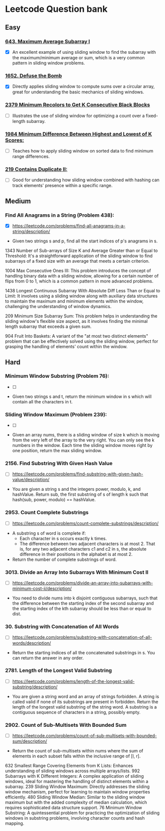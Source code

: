 # Leetcode Question bank

## Easy
### [643. Maximum Average Subarray I](https://leetcode.com/problems/maximum-average-subarray-i/description/)
- [x] An excellent example of using sliding window to find the subarray with the maximum/minimum average or sum, which is a very common pattern in sliding window problems.

### [1652. Defuse the Bomb](https://leetcode.com/problems/defuse-the-bomb/description/)
- [x] Directly applies sliding window to compute sums over a circular array, great for understanding the basic mechanics of sliding windows.

### [2379 Minimum Recolors to Get K Consecutive Black Blocks](https://leetcode.com/problems/minimum-recolors-to-get-k-consecutive-black-blocks/description/)
- [ ] Illustrates the use of sliding window for optimizing a count over a fixed-length subarray.

### [1984 Minimum Difference Between Highest and Lowest of K Scores:](https://leetcode.com/problems/minimum-difference-between-highest-and-lowest-of-k-scores/description/)
- [ ] Teaches how to apply sliding window on sorted data to find minimum range differences.

### [219 Contains Duplicate II:](https://leetcode.com/problems/contains-duplicate-ii/description/)
- [ ] Good for understanding how sliding window combined with hashing can track elements' presence within a specific range.



## Medium

### Find All Anagrams in a String (Problem 438):
- [x] https://leetcode.com/problems/find-all-anagrams-in-a-string/description/
- Given two strings s and p, find all the start indices of p's anagrams in s.

1343 Number of Sub-arrays of Size K and Average Greater than or Equal to Threshold: It's a straightforward application of the sliding window to find subarrays of a fixed size with an average that meets a certain criterion.

1004 Max Consecutive Ones III: This problem introduces the concept of handling binary data with a sliding window, allowing for a certain number of flips from 0 to 1, which is a common pattern in more advanced problems.

1438 Longest Continuous Subarray With Absolute Diff Less Than or Equal to Limit: It involves using a sliding window along with auxiliary data structures to maintain the maximum and minimum elements within the window, challenging the understanding of window dynamics.

209 Minimum Size Subarray Sum: This problem helps in understanding the sliding window's flexible size aspect, as it involves finding the minimal length subarray that exceeds a given sum.

904 Fruit Into Baskets: A variant of the "at most two distinct elements" problem that can be effectively solved using the sliding window, perfect for grasping the handling of elements' count within the window.


## Hard
### Minimum Window Substring (Problem 76):
- [ ]
- Given two strings s and t, return the minimum window in s which will contain all the characters in t.
### Sliding Window Maximum (Problem 239):
- [ ]
- Given an array nums, there is a sliding window of size k which is moving from the very left of the array to the very right. You can only see the k numbers in the window. Each time the sliding window moves right by one position, return the max sliding window.

### 2156. Find Substring With Given Hash Value
- [ ] https://leetcode.com/problems/find-substring-with-given-hash-value/description/
- You are given a string s and the integers power, modulo, k, and hashValue. Return sub, the first substring of s of length k such that hash(sub, power, modulo) == hashValue.

### 2953. Count Complete Substrings
- [ ] https://leetcode.com/problems/count-complete-substrings/description/
- A substring s of word is complete if:
    - Each character in s occurs exactly k times.
    - The difference between two adjacent characters is at most 2. That is, for any two adjacent characters c1 and c2 in s, the absolute difference in their positions in the alphabet is at most 2.
- Return the number of complete substrings of word.

### 3013. Divide an Array Into Subarrays With Minimum Cost II
- [ ] https://leetcode.com/problems/divide-an-array-into-subarrays-with-minimum-cost-ii/description/

- You need to divide nums into k disjoint contiguous subarrays, such that the difference between the starting index of the second subarray and the starting index of the kth subarray should be less than or equal to dist.

### 30. Substring with Concatenation of All Words
- [ ] https://leetcode.com/problems/substring-with-concatenation-of-all-words/description/
- Return the starting indices of all the concatenated substrings in s. You can return the answer in any order.

### 2781. Length of the Longest Valid Substring
- [ ] https://leetcode.com/problems/length-of-the-longest-valid-substring/description/
- You are given a string word and an array of strings forbidden. A string is called valid if none of its substrings are present in forbidden. Return the length of the longest valid substring of the string word. A substring is a contiguous sequence of characters in a string, possibly empty.

### 2902. Count of Sub-Multisets With Bounded Sum
- [ ] https://leetcode.com/problems/count-of-sub-multisets-with-bounded-sum/description/
- Return the count of sub-multisets within nums where the sum of elements in each subset falls within the inclusive range of [l, r].

632 Smallest Range Covering Elements from K Lists: Enhances understanding of sliding windows across multiple arrays/lists.
992 Subarrays with K Different Integers: A complex application of sliding windows, ideal for mastering the handling of distinct elements within a subarray.
239 Sliding Window Maximum: Directly addresses the sliding window mechanism, perfect for learning to maintain window properties efficiently.
480 Sliding Window Median: Similar to the sliding window maximum but with the added complexity of median calculation, which requires sophisticated data structure support.
76 Minimum Window Substring: A quintessential problem for practicing the optimization of sliding windows in substring problems, involving character counts and hash mapping.
